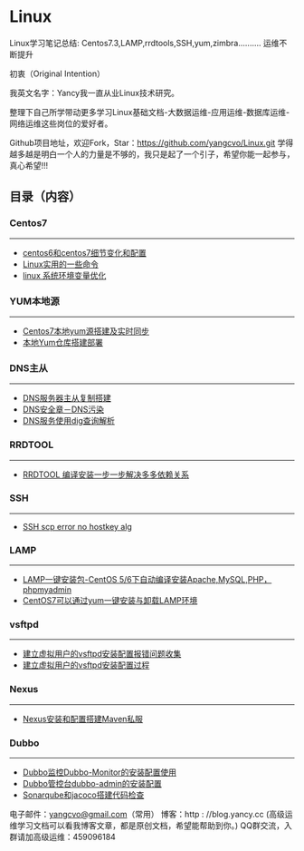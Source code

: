# Linux
Linux学习笔记总结: Centos7.3,LAMP,rrdtools,SSH,yum,zimbra..........
运维不断提升

初衷（Original Intention）

我英文名字：Yancy我一直从业Linux技术研究。

整理下自己所学带动更多学习Linux基础文档-大数据运维-应用运维-数据库运维-网络运维这些岗位的爱好者。

Github项目地址，欢迎Fork，Star：https://github.com/yangcvo/Linux.git
学得越多越是明白一个人的力量是不够的，我只是起了一个引子，希望你能一起参与，真心希望!!!



## 目录（内容）

### Centos7
---

* [centos6和centos7细节变化和配置](https://github.com/yangcvo/Linux/blob/master/centos7.1/centos6%E5%92%8Ccentos7%E7%BB%86%E8%8A%82%E5%8F%98%E5%8C%96%E5%92%8C%E9%85%8D%E7%BD%AE.md)
* [Linux实用的一些命令](https://github.com/yangcvo/Linux/blob/master/Linux%E5%AE%9E%E7%94%A8%E7%9A%84%E4%B8%80%E4%BA%9B%E5%91%BD%E4%BB%A4.md)
* [linux 系统环境变量优化](https://github.com/yangcvo/Linux/blob/master/linux%E7%B3%BB%E7%BB%9F%E7%8E%AF%E5%A2%83%E5%8F%98%E9%87%8F%E4%BC%98%E5%8C%96.md)

### YUM本地源
---

* [Centos7本地yum源搭建及实时同步](https://github.com/yangcvo/Linux/blob/master/YUM/Centos7%E6%9C%AC%E5%9C%B0yum%E6%BA%90%E6%90%AD%E5%BB%BA%E5%8F%8A%E5%AE%9E%E6%97%B6%E5%90%8C%E6%AD%A5.md)
* [本地Yum仓库搭建部署](https://github.com/yangcvo/Linux/blob/master/YUM/%E6%9C%AC%E5%9C%B0Yum%E4%BB%93%E5%BA%93%E6%90%AD%E5%BB%BA%E9%83%A8%E7%BD%B2.md)

### DNS主从
---

* [DNS服务器主从复制搭建](https://github.com/yangcvo/Linux/blob/master/DNS/DNS%E6%9C%8D%E5%8A%A1%E5%99%A8%E4%B8%BB%E4%BB%8E%E5%A4%8D%E5%88%B6%E6%90%AD%E5%BB%BA.md)
* [DNS安全章－DNS污染](https://github.com/yangcvo/Linux/blob/master/DNS/DNS%E5%AE%89%E5%85%A8%E7%AB%A0%EF%BC%8DDNS%E6%B1%A1%E6%9F%93%20.md)
* [DNS服务使用dig查询解析](https://github.com/yangcvo/Linux/blob/master/DNS/DNS%E6%9C%8D%E5%8A%A1%E4%BD%BF%E7%94%A8dig%E6%9F%A5%E8%AF%A2%E8%A7%A3%E6%9E%90.md)

### RRDTOOL
---

* [RRDTOOL 编译安装一步一步解决多多依赖关系](https://github.com/yangcvo/Linux/blob/master/rrdtool/RRDTOOL%E7%BC%96%E8%AF%91%E5%AE%89%E8%A3%85%E4%B8%80%E6%AD%A5%E4%B8%80%E6%AD%A5%E8%A7%A3%E5%86%B3%E5%A4%9A%E5%A4%9A%E4%BE%9D%E8%B5%96%E5%85%B3%E7%B3%BB.md)

### SSH
---

* [SSH scp error no hostkey alg](https://github.com/yangcvo/Linux/blob/master/SSH/SSH%20scp%20error%20no%20hostkey%20alg.md)

### LAMP
---

* [LAMP一键安装包-CentOS 5/6下自动编译安装Apache,MySQL,PHP，phpmyadmin](https://github.com/yangcvo/Linux/blob/master/LAMP/LAMP%E4%B8%80%E9%94%AE%E5%AE%89%E8%A3%85%E5%8C%85-CentOS%205:6%E4%B8%8B%E8%87%AA%E5%8A%A8%E7%BC%96%E8%AF%91%E5%AE%89%E8%A3%85.md)
* [CentOS7可以通过yum一键安装与卸载LAMP环境](https://github.com/yangcvo/Linux/blob/master/LAMP/yum%E4%B8%80%E9%94%AE%E5%AE%89%E8%A3%85%E4%B8%8E%E5%8D%B8%E8%BD%BDLAMP%E7%8E%AF%E5%A2%83.md)

### vsftpd
---

* [建立虚拟用户的vsftpd安装配置报错问题收集](https://github.com/yangcvo/Linux/blob/master/Vsftpd/%E5%BB%BA%E7%AB%8B%E8%99%9A%E6%8B%9F%E7%94%A8%E6%88%B7%E7%9A%84vsftpd%E5%AE%89%E8%A3%85%E9%85%8D%E7%BD%AE%E6%8A%A5%E9%94%99%E9%97%AE%E9%A2%98%E6%94%B6%E9%9B%86.md)
* [建立虚拟用户的vsftpd安装配置过程](https://github.com/yangcvo/Linux/blob/master/Vsftpd/%E5%BB%BA%E7%AB%8B%E8%99%9A%E6%8B%9F%E7%94%A8%E6%88%B7%E7%9A%84vsftpd%E5%AE%89%E8%A3%85%E9%85%8D%E7%BD%AE%E8%BF%87%E7%A8%8B.md)

### Nexus
---

* [Nexus安装和配置搭建Maven私服](https://github.com/yangcvo/Linux/blob/master/Nexus/Nexus%E5%AE%89%E8%A3%85%E5%92%8C%E9%85%8D%E7%BD%AE%E6%90%AD%E5%BB%BAMaven%E7%A7%81%E6%9C%8D.md)

### Dubbo
---

* [Dubbo监控Dubbo-Monitor的安装配置使用](https://github.com/yangcvo/Linux/blob/master/Dubbo/Dubbo%E7%9B%91%E6%8E%A7Dubbo-Monitor%E7%9A%84%E5%AE%89%E8%A3%85%E9%85%8D%E7%BD%AE%E4%BD%BF%E7%94%A8.md)
* [Dubbo管控台dubbo-admin的安装配置](https://github.com/yangcvo/Linux/blob/master/Dubbo/Dubbo%E7%9B%91%E6%8E%A7%E7%AE%A1%E6%8E%A7%E5%8F%B0dubbo-admin%E7%9A%84%E5%AE%89%E8%A3%85%E9%85%8D%E7%BD%AE.md)
* [Sonarqube和jacoco搭建代码检查](https://github.com/yangcvo/Linux/blob/master/Dubbo/Sonarqube%E5%92%8Cjacoco%E6%90%AD%E5%BB%BA%E4%BB%A3%E7%A0%81%E6%A3%80%E6%9F%A5.md)



电子邮件：yangcvo@gmail.com（常用）
博客：http : //blog.yancy.cc (高级运维学习文档可以看我博客文章，都是原创文档，希望能帮助到你。)
QQ群交流，入群请加高级运维：459096184


